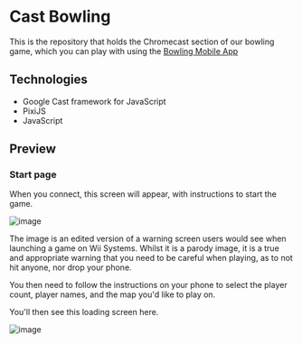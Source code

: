 # Cast Bowling

This is the repository that holds the Chromecast section of our bowling game, which you can play with using the [Bowling Mobile App](https://github.com/AD6F/bowling-controller)

## Technologies

- Google Cast framework for JavaScript
- PixiJS
- JavaScript

## Preview

### Start page

When you connect, this screen will appear, with instructions to start the game.

![image](https://github.com/user-attachments/assets/4ce84898-1ab6-41e6-ab6a-2b50ad7621a0)

The image is an edited version of a warning screen users would see when launching a game on Wii Systems. Whilst it is a parody image, it is a true and appropriate warning that you need to be careful when playing, as to not hit anyone, nor drop your phone.

You then need to follow the instructions on your phone to select the player count, player names, and the map you'd like to play on.

You'll then see this loading screen here.

![image](https://github.com/user-attachments/assets/3ba88a99-c612-4909-bfd3-bfaeb3938d73)
